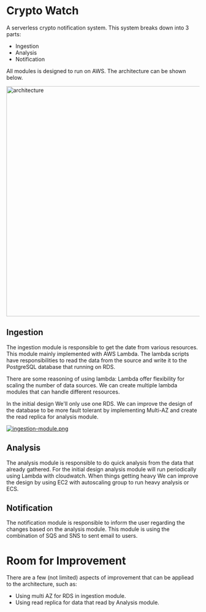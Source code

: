 # Crypto Watch

A serverless crypto notification system. This system breaks down into 3 parts:
- Ingestion
- Analysis
- Notification

All modules is designed to run on AWS. The architecture can be shown below.

<img alt="architecture" src="https://s15.postimg.cc/v2gp96hez/cypto-notifier-arch.png" width="600px">

## Ingestion
The ingestion module is responsible to get the date from various resources. This module mainly implemented with AWS Lambda. The lambda scripts have responsibilities to read the data from the source and write it to the PostgreSQL database that running on RDS.

There are some reasoning of using lambda:
Lambda offer flexibility for scaling the number of data sources. We can create multiple lambda modules that can handle different resources.

In the initial design We'll only use one RDS. We can improve the design of the database to be more fault tolerant by implementing Multi-AZ and create the read replica for analysis module.

[![ingestion-module.png](https://s33.postimg.cc/brhu75h33/ingestion-module.png)](https://postimg.cc/image/kmioho5vf/)

## Analysis
The analysis module is responsible to do quick analysis from the data that already gathered. For the initial design analysis module will run periodically using Lambda with cloudwatch. When things getting heavy We can improve the design by using EC2 with autoscaling group to run heavy analysis or ECS. 

## Notification
The notification module is responsible to inform the user regarding the changes based on the analysis module. This module is using the combination of SQS and SNS to sent email to users.

# Room for Improvement
There are a few (not limited) aspects of improvement that can be appliead to the architecture, such as:
- Using multi AZ for RDS in ingestion module.
- Using read replica for data that read by Analysis module.
